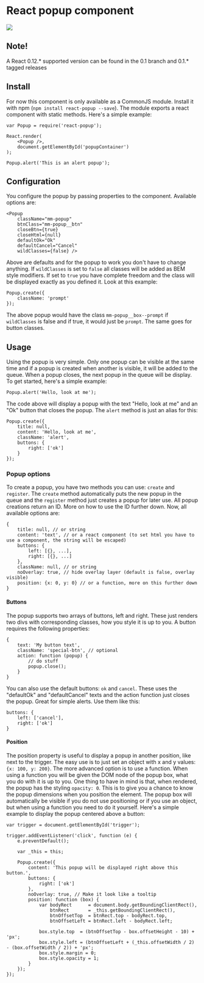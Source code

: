 React popup component
===========

![](https://dl.dropboxusercontent.com/u/6306766/react-popup.png)

## Note!

A React 0.12.* supported version can be found in the 0.1 branch and 0.1.* tagged releases

## Install

For now this component is only available as a CommonJS module. Install it with npm (`npm install react-popup --save`). The module exports a react component with static methods. Here's a simple example:

    var Popup = require('react-popup');

    React.render(
    	<Popup />,
    	document.getElementById('popupContainer')
    );

    Popup.alert('This is an alert popup');

## Configuration

You configure the popup by passing properties to the component. Available options are:

    <Popup
        className="mm-popup"
        btnClass="mm-popup__btn"
        closeBtn={true}
        closeHtml={null}
        defaultOk="Ok"
        defaultCancel="Cancel"
        wildClasses={false} />

Above are defaults and for the popup to work you don't have to change anything. If `wildClasses` is set to `false` all classes will be added as BEM style modifiers. If set to `true` you have complete freedom and the class will be displayed exactly as you defined it. Look at this example:

    Popup.create({
        className: 'prompt'
    });

The above popup would have the class `mm-popup__box--prompt` if `wildClasses` is false and if true, it would just be `prompt`. The same goes for button classes.

## Usage

Using the popup is very simple. Only one popup can be visible at the same time and if a popup is created when another is visible, it will be added to the queue. When a popup closes, the next popup in the queue will be display. To get started, here's a simple example:

    Popup.alert('Hello, look at me');

The code above will display a popup with the text "Hello, look at me" and an "Ok" button that closes the popup. The `alert` method is just an alias for this:

    Popup.create({
    	title: null,
    	content: 'Hello, look at me',
    	className: 'alert',
    	buttons: {
    		right: ['ok']
    	}
    });

### Popup options

To create a popup, you have two methods you can use: `create` and `register`. The `create` method automatically puts the new popup in the queue and the `register` method just creates a popup for later use. All popup creations return an ID. More on how to use the ID further down. Now, all available options are:

    {
    	title: null, // or string
    	content: 'text', // or a react component (to set html you have to use a component, the string will be escaped)
    	buttons: {
    		left: [{}, ...],
    		right: [{}, ...]
    	},
    	className: null, // or string
    	noOverlay: true, // hide overlay layer (default is false, overlay visible)
    	position: {x: 0, y: 0} // or a function, more on this further down
    }

#### Buttons

The popup supports two arrays of buttons, left and right. These just renders two divs with corresponding classes, how you style it is up to you. A button requires the following properties:

    {
    	text: 'My button text',
    	className: 'special-btn', // optional
    	action: function (popup) {
    		// do stuff
    		popup.close();
    	}
    }

You can also use the default buttons: `ok` and `cancel`. These uses the "defaultOk" and "defaultCancel" texts and the action function just closes the popup. Great for simple alerts. Use them like this:

    buttons: {
    	left: ['cancel'],
    	right: ['ok']
    }

#### Position

The position property is useful to display a popup in another position, like next to the trigger. The easy use is to just set an object with x and y values: `{x: 100, y: 200}`. The more advanced option is to use a function. When using a function you will be given the DOM node of the popup box, what you do with it is up to you. One thing to have in mind is that, when rendered, the popup has the styling `opacity: 0`. This is to give you a chance to know the popup dimensions when you position the element. The popup box will automatically be visible if you do not use positioning or if you use an object, but when using a function you need to do it yourself. Here's a simple example to display the popup centered above a button:

    var trigger = document.getElementById('trigger');

    trigger.addEventListener('click', function (e) {
    	e.preventDefault();

    	var _this = this;

    	Popup.create({
			content: 'This popup will be displayed right above this button.',
			buttons: {
				right: ['ok']
			},
			noOverlay: true, // Make it look like a tooltip
			position: function (box) {
				var bodyRect      = document.body.getBoundingClientRect(),
				    btnRect       = _this.getBoundingClientRect(),
				    btnOffsetTop  = btnRect.top - bodyRect.top,
				    btnOffsetLeft = btnRect.left - bodyRect.left;

				box.style.top  = (btnOffsetTop - box.offsetHeight - 10) + 'px';
				box.style.left = (btnOffsetLeft + (_this.offsetWidth / 2) - (box.offsetWidth / 2)) + 'px';
				box.style.margin = 0;
				box.style.opacity = 1;
			}
		});
    });
